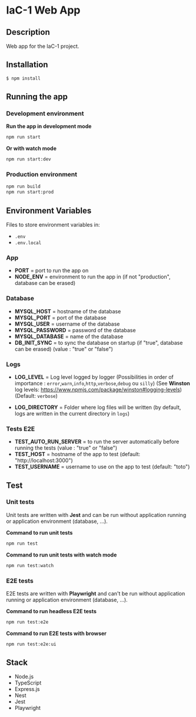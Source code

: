 # IaC-1 Web App

## Description

Web app for the IaC-1 project.

## Installation

```bash
$ npm install
```

## Running the app

### Development environment

**Run the app in development mode**
```bash
npm run start
```

**Or with watch mode**
```bash
npm run start:dev
```

### Production environment

```bash
npm run build
npm run start:prod
```

## Environment Variables

Files to store environment variables in:
* `.env`
* `.env.local`

### App
* **PORT** = port to run the app on
* **NODE_ENV** = environment to run the app in (if not "production", database can be erased)

### Database
* **MYSQL_HOST** = hostname of the database
* **MYSQL_PORT** = port of the database
* **MYSQL_USER** = username of the database
* **MYSQL_PASSWORD** = password of the database
* **MYSQL_DATABASE** = name of the database
* **DB_INIT_SYNC** = to sync the database on startup (if "true", database can be erased) (value : "true" or "false")

### Logs

* **LOG_LEVEL** = Log level logged by logger
(Possibilities in order of importance : `error`,`warn`,`info`,`http`,`verbose`,`debug` ou `silly`)
(See **Winston** log levels: https://www.npmjs.com/package/winston#logging-levels)
(Default: `verbose`)

* **LOG_DIRECTORY** = Folder where log files will be written (by default, logs are written in the current directory in `logs`)

### Tests E2E

* **TEST_AUTO_RUN_SERVER** = to run the server automatically before running the tests (value : "true" or "false")
* **TEST_HOST** = hostname of the app to test (default: "http://localhost:3000")
* **TEST_USERNAME** = username to use on the app to test (default: "toto")

## Test

### Unit tests

Unit tests are written with **Jest** and can be run without application running or application environment (database, ...).

**Command to run unit tests**
```bash
npm run test
```

**Command to run unit tests with watch mode**
```bash
npm run test:watch
```

### E2E tests

E2E tests are written with **Playwright** and can't be run without application running or application environment (database, ...).

**Command to run headless E2E tests**
```bash
npm run test:e2e
```

**Command to run E2E tests with browser**
```bash
npm run test:e2e:ui
```


## Stack
* Node.js
* TypeScript
* Express.js
* Nest
* Jest
* Playwright